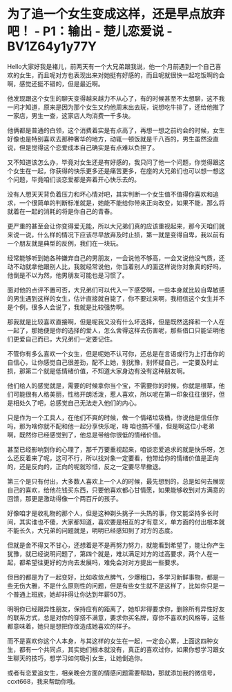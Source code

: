 # 为了追一个女生变成这样，还是早点放弃吧！ - P1：输出 - 楚儿恋爱说 - BV1Z64y1y77Y

Hello大家好我是褚儿，前两天有一个大兄弟跟我说，他一个月前遇到一个自己喜欢的女生，而且呢对方也表现出来对她挺有好感的，而且呢就很快一起吃饭啊约会啊，感觉还挺不错的，但是最近啊。

他发现跟这个女生的聊天变得越来越力不从心了，有的时候甚至不太想聊，这不我一问才知道，原来是因为那个女生又约他周末出去玩，说想吃牛排了，还给他推了一家店，男生一查，这家店人均消费一千多块。

他俩都是普通的白领，这个消费着实是有点高了，再想一想之前约会的时候，女生好像也是特别喜欢去那种奢华的地方，动辄一顿饭就是千八百的，男生虽然没直说，但是觉得这个恋爱成本自己确实是有点难以负担了。

又不知道该怎么办，毕竟对女生还是有好感的，我只问了他一个问题，你觉得跟这个女生在一起，你获得的快乐更多还是痛苦更多，在座的大兄弟们也可以想一想这个问题，毕竟咱们谈恋爱都是奔着开心快乐去的。

没有人想天天背负着压力和坏心情对吧，其实判断一个女生值不值得你喜欢和追求，一个很简单的判断标准就是，她能不能给你带来正向改变，如果不能，那么将就着在一起的消耗的将是你自己的青春。

更严重的甚至会让你变得爱无能，所以大兄弟们真的应该重视起来，那今天咱们就来说一说，什么样的情况下应该尽早放弃及时止损，第一就是变得自卑，我以前有一个朋友就是典型的反例，我们在一块玩。

经常能够听到她各种嫌弃自己的男朋友，一会说他不够高，一会又说他没气质，还动不动就拿他跟别人比，我就经常说他，你当着别人的面这样说你对象真的好吗，他倒是不以为然，他男朋友可能也是习惯了。

面对他的点评不置可否，大兄弟们可以代入一下感受啊，一些本身就比较自卑敏感的男生遇到这样的女生，估计直接就自毙了，你不要过来啊，我相信这个女生并不是个例，很多人会说了，我就是比较强势啊。

那我就是比较喜欢直接啊，但是呢我又没有什么坏选择，但是既然选择和一个人在一起了，那她便是你的选择的爱人，怎么舍得这样去伤害呢，那些借口只能证明他们更爱自己而已，大兄弟们一定要记住。

不管你有多么喜欢一个女生，但是呢她不认可你，还总是在言语或行为上打击你的自信心，让你感觉自己很差劲，配不上她，别犹豫，别怀疑自己，一定要及时止损，那第二个就是低情绪价值，不知道大家身边有没有这种朋友啊。

他们给人的感觉就是，需要的时候拿你当个宝，不需要你的时候，你就是根草，他们可能很有人格美丽，性格开朗活泼，惹人喜欢，所以呢在第一印象往往很好，但是相处久了吧，总感觉自己无法走入他们的内心。

只是作为一个工具人，在他们不爽的时候，做一个情绪垃圾桶，你说他是信任你吗，那为啥你就不配和他一起分享快乐呢，嗨 咱也搞不懂，但是啊这位小老弟啊，既然你已经感觉到了，他总是带给你很低的情绪价值。

甚至已经影响到你的心理了，那千万要重视起来，咱谈恋爱追求的就是快乐呀，怎么还反着来了呢，这可不行，所以找对象一定要看，他带给你的情绪价值是正向的，还是反向的，正向的呢就珍惜，反之一定要尽早撤退。

第三个是只有付出，大多数人喜欢上一个人的时候，最先想到的，总是如何去展现自己的喜欢，给他花钱买东西，只要他喜欢都心甘情愿，如果能够收到对方满意的回馈，那更是激动得像一个两百斤的孩子。

好像咱才是收礼物的那个人，但是这种剃头挑子一头热的事，你又能坚持多长时间，其实谁也不傻，大家都知道，喜欢要是相互的才有意义，单方面的付出根本就不能长久，大兄弟的问题就是，明明已经感知到了对方的态度。

但就是舍不得又不甘心，还想着是不是再努力努力，就能看到希望了，能让你产生犹豫，就已经说明问题了，第四个就是，难以满足对方的过高要求，两个人在一起，都希望往更好的方向去发展吗，难免会对对方提出一些要求。

但目的都是为了一起变好，比如收敛点脾气，少爆粗口，多学习新鲜事物，都是一些无伤大雅，不是什么原则性的问题，但是有些女生就不是这样了，比如你只是一个普通上班族，她却非得让你达到年薪50万。

明明你已经跟异性朋友，保持应有的距离了，她却非得要求你，删除所有异性好友的联系方式，总是对你的穿搭不满意，要求你买名牌，穿你不喜欢的风格等，这些都意味着，她只是想把你改造成她喜欢的样子。

而不是喜欢你这个人本身，与其这样的女生在一起，一定会心累，上面这四种女生，都有一个共同点，其实她们根本就没有，真正的喜欢过你，如果你想学习跟女生聊天的技巧，想学习如何吸引女生，让她倒追你。

或者有恋爱追女生，相亲晚会方面的情感问题需要帮助，那就添加我的微信号，ccxt668，我来帮助你哦。